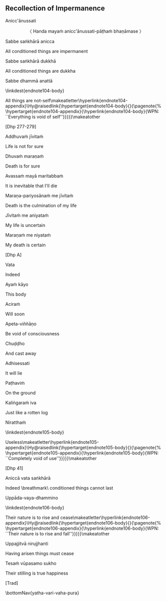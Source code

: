 ## Recollection of Impermanence<a id="recollection-of-impermanence"></a>
Anicc'ānussati

<center>
〈 Handa mayaṁ anicc'ānussati-pāṭhaṁ bhaṇāmase 〉
</center>

Sabbe saṅkhārā anicca


All conditioned things are impermanent


Sabbe saṅkhārā dukkhā


All conditioned things are dukkha


Sabbe dhammā anattā

\linkdest{endnote104-body}

All things are not-self\makeatletter\hyperlink{endnote104-appendix}\Hy@raisedlink{\hypertarget{endnote104-body}{}{\pagenote{%
\hypertarget{endnote104-appendix}{\hyperlink{endnote104-body}{WPN: ``Everything is void of self''}}}}}\makeatother


[Dhp 277-279]

Addhuvaṁ jīvitaṁ


Life is not for sure


Dhuvaṁ maraṇaṁ


Death is for sure


Avassaṁ mayā maritabbaṁ


It is inevitable that I'll die


Maraṇa-pariyosānaṁ me jīvitaṁ


Death is the culmination of my life


Jīvitaṁ me aniyataṁ


My life is uncertain


Maraṇaṁ me niyataṁ


My death is certain


[Dhp A]



Vata


Indeed


Ayaṁ kāyo


This body


Aciraṁ


Will soon


Apeta-viññāṇo


Be void of consciousness


Chuḍḍho


And cast away


Adhisessati


It will lie


Paṭhaviṁ


On the ground


Kaliṅgaraṁ iva


Just like a rotten log


Niratthaṁ

\linkdest{endnote105-body}

Useless\makeatletter\hyperlink{endnote105-appendix}\Hy@raisedlink{\hypertarget{endnote105-body}{}{\pagenote{%
\hypertarget{endnote105-appendix}{\hyperlink{endnote105-body}{WPN: ``Completely void of use''}}}}}\makeatother


[Dhp 41]

Aniccā vata saṅkhārā


Indeed \breathmark\ conditioned things cannot last


Uppāda-vaya-dhammino

\linkdest{endnote106-body}

Their nature is to rise and cease\makeatletter\hyperlink{endnote106-appendix}\Hy@raisedlink{\hypertarget{endnote106-body}{}{\pagenote{%
\hypertarget{endnote106-appendix}{\hyperlink{endnote106-body}{WPN: ``Their nature is to rise and fall''}}}}}\makeatother


Uppajjitvā nirujjhanti


Having arisen things must cease


Tesaṁ vūpasamo sukho


Their stilling is true happiness


[Trad]

\bottomNav{yatha-vari-vaha-pura}
